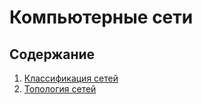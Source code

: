 # Компьютерные сети

## Содержание
1. [Классификация сетей](https://github.com/sxexesx/learn-backend/blob/main/networking/common.md#%D0%BA%D0%BB%D0%B0%D1%81%D1%81%D0%B8%D1%84%D0%B8%D0%BA%D0%B0%D1%86%D0%B8%D1%8F-%D1%81%D0%B5%D1%82%D0%B5%D0%B9)
2. [Топология сетей](https://github.com/sxexesx/learn-backend/blob/main/networking/common.md#Топология_сетей)
